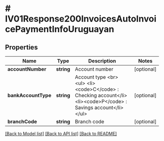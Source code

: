 # # IV01Response200InvoicesAutoInvoicePaymentInfoUruguayan

## Properties

Name | Type | Description | Notes
------------ | ------------- | ------------- | -------------
**accountNumber** | **string** | Account number | [optional]
**bankAccountType** | **string** | Account type &lt;br&gt; &lt;ul&gt;     &lt;li&gt;&lt;code&gt;C&lt;/code&gt; : Checking account&lt;/li&gt;     &lt;li&gt;&lt;code&gt;P&lt;/code&gt; : Savings account&lt;/li&gt; &lt;/ul&gt; | [optional]
**branchCode** | **string** | Branch code | [optional]

[[Back to Model list]](../../README.md#models) [[Back to API list]](../../README.md#endpoints) [[Back to README]](../../README.md)
